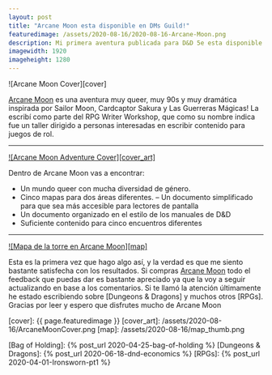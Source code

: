 ```yaml
---
layout: post
title: "Arcane Moon esta disponible en DMs Guild!"
featuredimage: /assets/2020-08-16/2020-08-16-Arcane-Moon.png
description: Mi primera aventura publicada para D&D 5e esta disponible ahora!
imagewidth: 1920
imageheight: 1280
---
```


![Arcane Moon Cover][cover]

[Arcane Moon][arcanemoon] es una aventura muy queer, muy 90s y muy dramática inspirada por Sailor Moon, Cardcaptor Sakura y Las Guerreras Mágicas! La escribí como parte del RPG Writer Workshop, que como su nombre indica fue un taller dirigido a personas interesadas en escribir contenido para juegos de rol.

<!--more-->

---

[![Arcane Moon Adventure Cover][cover_art]][arcanemoon]


Dentro de Arcane Moon vas a encontrar:

- Un mundo queer con mucha diversidad de género.
- Cinco mapas para dos áreas diferentes.
– Un documento simplificado para que sea más accesible para lectores de pantalla
- Un documento organizado en el estilo de los manuales de D&D
- Suficiente contenido para cinco encuentros diferentes

---

[![Mapa de la torre en Arcane Moon][map]][arcanemoon]

Esta es la primera vez que hago algo así, y la verdad es que me siento bastante satisfecha con los resultados. Si compras [Arcane Moon][arcanemoon] todo el feedback que puedas dar es bastante apreciado ya que la voy a seguir actualizando en base a los comentarios. Si te llamó la atención últimamente he estado escribiendo sobre [Dungeons & Dragons] y muchos otros [RPGs]. Gracias por leer y espero que disfrutes mucho de Arcane Moon


<!--Images-->
[cover]: {{ page.featuredimage }}
[cover_art]: /assets/2020-08-16/ArcaneMoonCover.png
[map]: /assets/2020-08-16/map_thumb.png

<!--Credits-->

<!--Internal-Links-->
[Bag of Holding]: {% post_url 2020-04-25-bag-of-holding %}
[Dungeons & Dragons]: {% post_url 2020-06-18-dnd-economics %}
[RPGs]: {% post_url 2020-04-01-Ironsworn-pt1 %}

<!--External-Links-->
[arcanemoon]: https://bit.ly/ArcaneMoon
